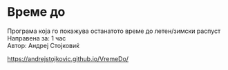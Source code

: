 # Време до

Програма која го покажува останатото време до летен/зимски распуст  
Направена за: 1 час  
Автор: Андреј Стојковиќ  
  
https://andrejstojkovic.github.io/VremeDo/